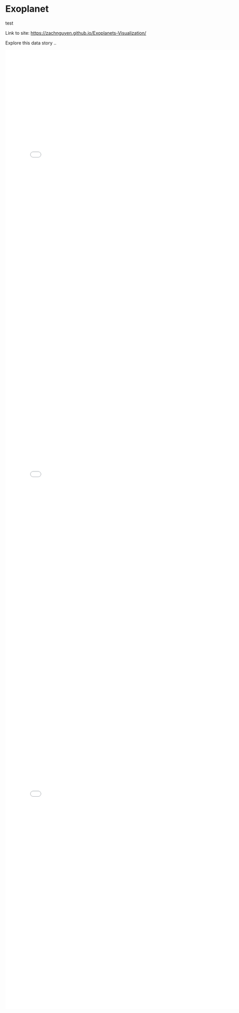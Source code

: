 # Exoplanet
test

Link to site: https://zachnguyen.github.io/Exoplanets-Visualization/

Explore this data story ..

<iframe src="/images/Pair-wise_exoplanet_characteristic.html" sandbox="allow-same-origin allow-scripts" width="150%" height="1000" scrolling="no" seamless="seamless" frameborder="0"> </iframe>


<iframe src="/images/Star_Coordinate_Viz.html" sandbox="allow-same-origin allow-scripts" width="150%" height="1000" scrolling="no" seamless="seamless" frameborder="0"> </iframe>


<iframe src="/images/Star_Coordinate_Viz_Norm.html" sandbox="allow-same-origin allow-scripts" width="150%" height="1000" scrolling="no" seamless="seamless" frameborder="0"> </iframe>
